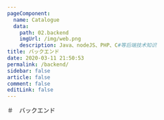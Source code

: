 ```yaml
---
pageComponent:
  name: Catalogue
  data:
    path: 02.backend
    imgUrl: /img/web.png
    description: Java、nodeJS、PHP、C#等后端技术知识
title: バックエンド
date: 2020-03-11 21:50:53
permalink: /backend/
sidebar: false
article: false
comment: false
editLink: false
---
```

＃　バックエンド